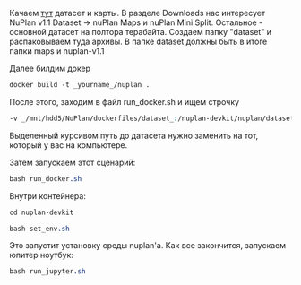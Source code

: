 Качаем [тут](https://www.nuscenes.org/nuplan) датасет и карты. В разделе Downloads нас интересует NuPlan v1.1 Dataset -> nuPlan Maps и nuPlan Mini Split. Остальное - основной датасет на полтора терабайта. Создаем папку "dataset" и распаковываем туда архивы. 
В папке dataset должны быть в итоге папки maps и nuplan-v1.1

Далее билдим докер
```scss /* или css */
docker build -t _yourname_/nuplan .
```


После этого, заходим в файл run_docker.sh и ищем строчку 
```scss /* или css */
-v _/mnt/hdd5/NuPlan/dockerfiles/dataset_:/nuplan-devkit/nuplan/dataset:rw
```
Выделенный курсивом путь до датасета нужно заменить на тот, который у вас на компьютере. 

Затем запускаем этот сценарий:
```scss /* или css */
bash run_docker.sh
```

Внутри контейнера:
```scss /* или css */
cd nuplan-devkit

bash set_env.sh
```
Это запустит установку среды nuplan'а. Как все закончится, запускаем юпитер ноутбук:
```scss /* или css */
bash run_jupyter.sh
```
